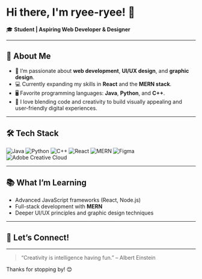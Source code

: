 # Hi there, I'm ryee-ryee! 👋

🎓 **Student | Aspiring Web Developer & Designer**

---

## 🚀 About Me
- 🌟 I’m passionate about **web development**, **UI/UX design**, and **graphic design**.
- 💻 Currently expanding my skills in **React** and the **MERN stack**.
- 🖥️ Favorite programming languages: **Java**, **Python**, and **C++**.
- 🎨 I love blending code and creativity to build visually appealing and user-friendly digital experiences.

---

## 🛠️ Tech Stack
![Java](https://img.shields.io/badge/Java-ED8B00?style=for-the-badge&logo=java&logoColor=white)
![Python](https://img.shields.io/badge/Python-3670A0?style=for-the-badge&logo=python&logoColor=ffdd54)
![C++](https://img.shields.io/badge/C++-00599C?style=for-the-badge&logo=cplusplus&logoColor=white)
![React](https://img.shields.io/badge/React-20232A?style=for-the-badge&logo=react&logoColor=61DAFB)
![MERN](https://img.shields.io/badge/MERN-3DDC84?style=for-the-badge&logo=mongodb&logoColor=white)
![Figma](https://img.shields.io/badge/Figma-F24E1E?style=for-the-badge&logo=figma&logoColor=white)
![Adobe Creative Cloud](https://img.shields.io/badge/Adobe-DA1F26?style=for-the-badge&logo=adobecreativecloud&logoColor=white)

---

## 📚 What I’m Learning
- Advanced JavaScript frameworks (React, Node.js)
- Full-stack development with **MERN**
- Deeper UI/UX principles and graphic design techniques

---

## 🌱 Let’s Connect!
<!--
Add your social links or portfolio here!
[LinkedIn](#) | [Portfolio](#) | [Twitter](#)
-->

---

> “Creativity is intelligence having fun.” – Albert Einstein

Thanks for stopping by! 😊
